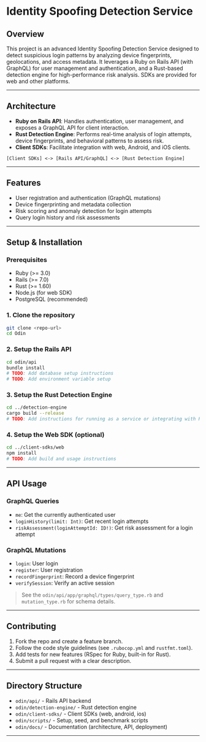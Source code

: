 # Identity Spoofing Detection Service

## Overview

This project is an advanced Identity Spoofing Detection Service designed to detect suspicious login patterns by analyzing device fingerprints, geolocations, and access metadata. It leverages a Ruby on Rails API (with GraphQL) for user management and authentication, and a Rust-based detection engine for high-performance risk analysis. SDKs are provided for web and other platforms.

---

## Architecture

- **Ruby on Rails API**: Handles authentication, user management, and exposes a GraphQL API for client interaction.
- **Rust Detection Engine**: Performs real-time analysis of login attempts, device fingerprints, and behavioral patterns to assess risk.
- **Client SDKs**: Facilitate integration with web, Android, and iOS clients.

```
[Client SDKs] <-> [Rails API/GraphQL] <-> [Rust Detection Engine]
```

---

## Features

- User registration and authentication (GraphQL mutations)
- Device fingerprinting and metadata collection
- Risk scoring and anomaly detection for login attempts
- Query login history and risk assessments

---

## Setup & Installation

### Prerequisites
- Ruby (>= 3.0)
- Rails (>= 7.0)
- Rust (>= 1.60)
- Node.js (for web SDK)
- PostgreSQL (recommended)

### 1. Clone the repository
```sh
git clone <repo-url>
cd Odin
```

### 2. Setup the Rails API
```sh
cd odin/api
bundle install
# TODO: Add database setup instructions
# TODO: Add environment variable setup
```

### 3. Setup the Rust Detection Engine
```sh
cd ../detection-engine
cargo build --release
# TODO: Add instructions for running as a service or integrating with Rails
```

### 4. Setup the Web SDK (optional)
```sh
cd ../client-sdks/web
npm install
# TODO: Add build and usage instructions
```

---

## API Usage

### GraphQL Queries
- `me`: Get the currently authenticated user
- `loginHistory(limit: Int)`: Get recent login attempts
- `riskAssessment(loginAttemptId: ID!)`: Get risk assessment for a login attempt

### GraphQL Mutations
- `login`: User login
- `register`: User registration
- `recordFingerprint`: Record a device fingerprint
- `verifySession`: Verify an active session

> See the `odin/api/app/graphql/types/query_type.rb` and `mutation_type.rb` for schema details.

---

## Contributing

1. Fork the repo and create a feature branch.
2. Follow the code style guidelines (see `.rubocop.yml` and `rustfmt.toml`).
3. Add tests for new features (RSpec for Ruby, built-in for Rust).
4. Submit a pull request with a clear description.

---

## Directory Structure

- `odin/api/` - Rails API backend
- `odin/detection-engine/` - Rust detection engine
- `odin/client-sdks/` - Client SDKs (web, android, ios)
- `odin/scripts/` - Setup, seed, and benchmark scripts
- `odin/docs/` - Documentation (architecture, API, deployment)

---

